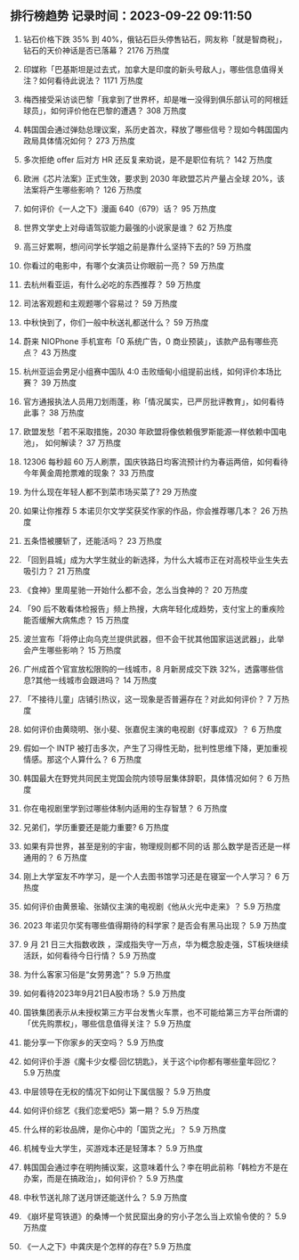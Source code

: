 
## 排行榜趋势 记录时间：2023-09-22 09:11:50
  
  1. 钻石价格下跌 35% 到 40%，俄钻石巨头停售钻石，网友称「就是智商税」，钻石的天价神话是否已落幕？ 2176 万热度
    
  2. 印媒称「巴基斯坦是过去式，加拿大是印度的新头号敌人」，哪些信息值得关注？如何看待此说法？ 1171 万热度
    
  3. 梅西接受采访谈巴黎「我拿到了世界杯，却是唯一没得到俱乐部认可的阿根廷球员」，如何评价他在巴黎的遭遇？ 308 万热度
    
  4. 韩国国会通过弹劾总理议案，系历史首次，释放了哪些信号？现如今韩国国内政局具体情况如何？ 273 万热度
    
  5. 多次拒绝 offer 后对方 HR 还反复来劝说，是不是职位有坑？ 142 万热度
    
  6. 欧洲《芯片法案》正式生效，要求到 2030 年欧盟芯片产量占全球 20%，该法案将产生哪些影响？ 126 万热度
    
  7. 如何评价《一人之下》漫画 640（679）话？ 95 万热度
    
  8. 世界文学史上对母语驾驭能力最强的小说家是谁？ 62 万热度
    
  9. 高三好累啊，想问问学长学姐之前是靠什么坚持下去的? 59 万热度
    
  10. 你看过的电影中，有哪个女演员让你眼前一亮？ 59 万热度
    
  11. 去杭州看亚运，有什么必吃的东西推荐？ 59 万热度
    
  12. 司法客观题和主观题哪个容易过？ 59 万热度
    
  13. 中秋快到了，你们一般中秋送礼都送什么？ 59 万热度
    
  14. 蔚来 NIOPhone 手机宣布「0 系统广告，0 商业预装」，该款产品有哪些亮点？ 43 万热度
    
  15. 杭州亚运会男足小组赛中国队 4:0 击败缅甸小组提前出线，如何评价本场比赛？ 39 万热度
    
  16. 官方通报执法人员用刀划雨蓬，称「情况属实，已严厉批评教育」，如何看待此事？ 38 万热度
    
  17. 欧盟发愁「若不采取措施，2030 年欧盟将像依赖俄罗斯能源一样依赖中国电池」，  如何解读？ 37 万热度
    
  18. 12306 每秒超 60 万人刷票，国庆铁路日均客流预计约为春运两倍，如何看待今年黄金周抢票难的现象？ 33 万热度
    
  19. 为什么现在年轻人都不到菜市场买菜了? 29 万热度
    
  20. 如果让你推荐 5 本诺贝尔文学奖获奖作家的作品，你会推荐哪几本？ 26 万热度
    
  21. 五条悟被腰斩了，还能活吗？ 23 万热度
    
  22. 「回到县城」成为大学生就业的新选择，为什么大城市正在对高校毕业生失去吸引力？ 21 万热度
    
  23. 《食神》里周星驰一开始什么都不会，怎么当食神的？ 20 万热度
    
  24. 「90 后不敢看体检报告」频上热搜，大病年轻化成趋势，支付宝上的重疾险能否缓解大病焦虑？ 15 万热度
    
  25. 波兰宣布「将停止向乌克兰提供武器，但不会干扰其他国家运送武器」，此举会产生哪些影响？ 15 万热度
    
  26. 广州成首个官宣放松限购的一线城市，8 月新房成交下跌 32%，透露哪些信息?其他一线城市会跟进吗？ 14 万热度
    
  27. 「不接待儿童」店铺引热议，这一现象是否普遍存在？对此如何评价？ 7 万热度
    
  28. 如何评价由黄晓明、张小斐、张嘉倪主演的电视剧《好事成双》？ 6 万热度
    
  29. 假如一个 INTP 被打击多次，产生了习得性无助，批判性思维下降，更加重视情感。那这个人算什么？ 6 万热度
    
  30. 韩国最大在野党共同民主党国会院内领导层集体辞职，具体情况如何？ 6 万热度
    
  31. 你在电视剧里学到过哪些体制内适用的生存智慧？ 6 万热度
    
  32. 兄弟们，学历重要还是能力重要? 6 万热度
    
  33. 如果有异世界，甚至是别的宇宙，物理规则都不同的话  那么数学是否还是一样通用的？ 6 万热度
    
  34. 刚上大学室友不咋学习，是一个人去图书馆学习还是在寝室一个人学习？ 6 万热度
    
  35. 如何评价由黄景瑜、张婧仪主演的电视剧《他从火光中走来》？ 5.9 万热度
    
  36. 2023 年诺贝尔奖有哪些值得期待的科学家？是否会有黑马出现？ 5.9 万热度
    
  37. 9 月 21 日三大指数收跌 ，深成指失守一万点，华为概念股走强，ST板块继续活跃，如何看待今日行情？ 5.9 万热度
    
  38. 为什么客家习俗是“女劳男逸”？ 5.9 万热度
    
  39. 如何看待2023年9月21日A股市场？ 5.9 万热度
    
  40. 国铁集团表示从未授权第三方平台发售火车票，也不可能给第三方平台所谓的「优先购票权」，哪些信息值得关注？ 5.9 万热度
    
  41. 能分享一下你家乡的天空吗？ 5.9 万热度
    
  42. 如何评价手游《魔卡少女樱·回忆钥匙》，关于这个ip你都有哪些童年回忆？ 5.9 万热度
    
  43. 中层领导在无权的情况下如何让下属信服？ 5.9 万热度
    
  44. 如何评价综艺《我们恋爱吧5》第一期？ 5.9 万热度
    
  45. 什么样的彩妆品牌，是你心中的「国货之光」？ 5.9 万热度
    
  46. 机械专业大学生，买游戏本还是轻薄本？ 5.9 万热度
    
  47. 韩国国会通过李在明拘捕议案，这意味着什么？李在明此前称「韩检方不是在办案，而是在搞政治」，如何评价？ 5.9 万热度
    
  48. 中秋节送礼除了送月饼还能送什么？ 5.9 万热度
    
  49. 《崩坏星穹铁道》的桑博一个贫民窟出身的穷小子怎么当上欢愉令使的？ 5.9 万热度
    
  50. 《一人之下》中龚庆是个怎样的存在? 5.9 万热度
    